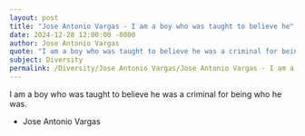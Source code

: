 ```yaml
---
layout: post
title: "Jose Antonio Vargas - I am a boy who was taught to believe he"
date: 2024-12-28 12:00:00 -0000
author: Jose Antonio Vargas
quote: "I am a boy who was taught to believe he was a criminal for being who he was."
subject: Diversity
permalink: /Diversity/Jose Antonio Vargas/Jose Antonio Vargas - I am a boy who was taught to believe he
---
```


I am a boy who was taught to believe he was a criminal for being who he was.

- Jose Antonio Vargas
